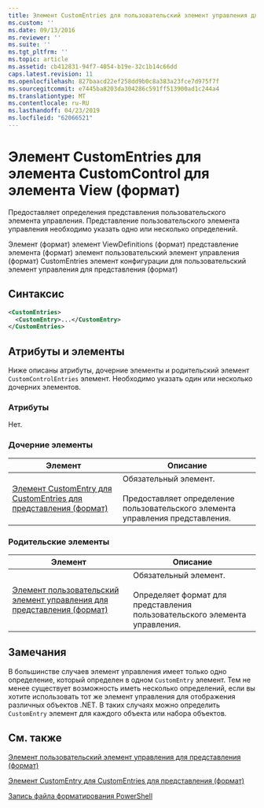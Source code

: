 ```yaml
---
title: Элемент CustomEntries для пользовательский элемент управления для представления (формат) | Документация Майкрософт
ms.custom: ''
ms.date: 09/13/2016
ms.reviewer: ''
ms.suite: ''
ms.tgt_pltfrm: ''
ms.topic: article
ms.assetid: cb412831-94f7-4054-b19e-32c1b14c66dd
caps.latest.revision: 11
ms.openlocfilehash: 827baacd22ef258dd9b0c8a383a23fce7d975f7f
ms.sourcegitcommit: e7445ba8203da304286c591ff513900ad1c244a4
ms.translationtype: MT
ms.contentlocale: ru-RU
ms.lasthandoff: 04/23/2019
ms.locfileid: "62066521"
---
```

# <a name="customentries-element-for-customcontrol-for-view-format"></a>Элемент CustomEntries для элемента CustomControl для элемента View (формат)

Предоставляет определения представления пользовательского элемента управления. Представление пользовательского элемента управления необходимо указать одно или несколько определений.

Элемент (формат) элемент ViewDefinitions (формат) представление элемента (формат) элемент пользовательский элемент управления (формат) CustomEntries элемент конфигурации для пользовательский элемент управления для представления (формат)

## <a name="syntax"></a>Синтаксис

```xml
<CustomEntries>
  <CustomEntry>...</CustomEntry>
</CustomEntries>
```

## <a name="attributes-and-elements"></a>Атрибуты и элементы

Ниже описаны атрибуты, дочерние элементы и родительский элемент `CustomControlEntries` элемент. Необходимо указать один или несколько дочерних элементов.

### <a name="attributes"></a>Атрибуты

Нет.

### <a name="child-elements"></a>Дочерние элементы

|Элемент|Описание|
|-------------|-----------------|
|[Элемент CustomEntry для CustomEntries для представления (формат)](./customentry-element-for-customentries-for-customcontrol-for-view-format.md)|Обязательный элемент.<br /><br /> Предоставляет определение пользовательского элемента управления представления.|

### <a name="parent-elements"></a>Родительские элементы

|Элемент|Описание|
|-------------|-----------------|
|[Элемент пользовательский элемент управления для представления (формат)](./customcontrol-element-for-view-format.md)|Обязательный элемент.<br /><br /> Определяет формат для представления пользовательского элемента управления.|

## <a name="remarks"></a>Замечания

В большинстве случаев элемент управления имеет только одно определение, который определен в одном `CustomEntry` элемент. Тем не менее существует возможность иметь несколько определений, если вы хотите использовать тот же элемент управления для отображения различных объектов .NET. В таких случаях можно определить `CustomEntry` элемент для каждого объекта или набора объектов.

## <a name="see-also"></a>См. также

[Элемент пользовательский элемент управления для представления (формат)](./customcontrol-element-for-view-format.md)

[Элемент CustomEntry для CustomEntries для представления (формат)](./customentry-element-for-customentries-for-customcontrol-for-view-format.md)

[Запись файла форматирования PowerShell](./writing-a-powershell-formatting-file.md)
